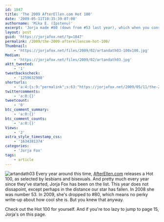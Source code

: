 ```yaml
---
id: 1847
title: 'The 2009 AfterEllen.com Hot 100'
date: '2009-05-11T10:35:39-07:00'
authorname: 'Mika E. (Ipstenu)'
excerpt: 'Jorja made #80 (down from #53 last year), which when you consider she''s not been on TV all that much in the last year, is pretty impressive!'
layout: post
guid: 'https://jorjafox.net/?p=1847'
permalink: /2009/the-2009-afterellencom-hot-100/
Thumbnail:
    - 'https://jorjafox.net/files/2009/02/artandath03-100x100.jpg'
Medium:
    - 'https://jorjafox.net/files/2009/02/artandath03.jpg'
aktt_tweeted:
    - '1'
tweetbackscheck:
    - '1259632980'
shorturls:
    - 'a:4:{s:9:"permalink";s:63:"https://jorjafox.net/2009/05/11/the-2009-afterellencom-hot-100/";s:7:"tinyurl";s:25:"http://tinyurl.com/nfescl";s:4:"isgd";s:18:"http://is.gd/53O6s";s:5:"bitly";s:19:"http://bit.ly/apjW4";}'
twittercomments:
    - 'a:0:{}'
tweetcount:
    - '0'
btc_comment_summary:
    - 'a:0:{}'
btc_comment_counts:
    - 'a:0:{}'
Views:
    - '2'
astra_style_timestamp_css:
    - '1634381374'
categories:
    - 'Jorja Fox'
tags:
    - article
---
```


<img src="//static.jorjafox.net/wordpress/2009/02/artandath03-100x100.jpg" alt="artandath03" title="artandath03" class="alignleft size-thumb wp-image-1546" /> Every year around this time, <a href="http://AfterEllen.com">AfterEllen.com</a> releases a Hot 100, as selected by lesbians and bisexuals.  And pretty much every year since they've started, Jorja Fox has been on the list. This year does not dissapoint, except perhaps in the distance our star has fallen.  In 2008 she was number 53.  In 2009, she's dropped to #80, which means no perky write-up about how cool she is. But you knew that anyway.

Check out the Hot 100 for yourself. And if you're too lazy to jump to page 15, Jorja's on this page.
